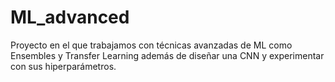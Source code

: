 # ML_advanced
Proyecto en el que trabajamos con técnicas avanzadas de ML como Ensembles y Transfer Learning además de diseñar una CNN y experimentar con sus hiperparámetros.
